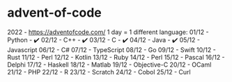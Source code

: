 # advent-of-code
2022 - https://adventofcode.com/
1 day = 1 different language:
  01/12 - Python - ✔️
  02/12 - C++ - ✔️
  03/12 - C - ✔️
  04/12 - Java - ✔️
  05/12 - Javascript
  06/12 - C#
  07/12 - TypeScript
  08/12 - Go
  09/12 - Swift
  10/12 - Rust
  11/12 - Perl
  12/12 - Kotlin
  13/12 - Ruby
  14/12 - Perl
  15/12 - Pascal
  16/12 - Delphi
  17/12 - Haskell
  18/12 - Matlab
  19/12 - Objective-C
  20/12 - OCaml
  21/12 - PHP
  22/12 - R
  23/12 - Scratch 
  24/12 - Cobol
  25/12 - Curl
